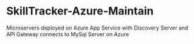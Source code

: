 # SkillTracker-Azure-Maintain
Microservers deployed on Azure App Service with Discovery Server and API Gateway connects to MySql Server on Azure
